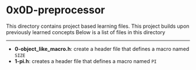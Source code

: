 # 0x0D-preprocessor
This directory contains project based learning files.
This project builds upon previously learned concepts
Below is a list of files in this directory

---
- **0-object_like_macro.h**: create a header file that defines a macro named `SIZE`
- **1-pi.h**: creates a header file that defines a macro named `PI`
